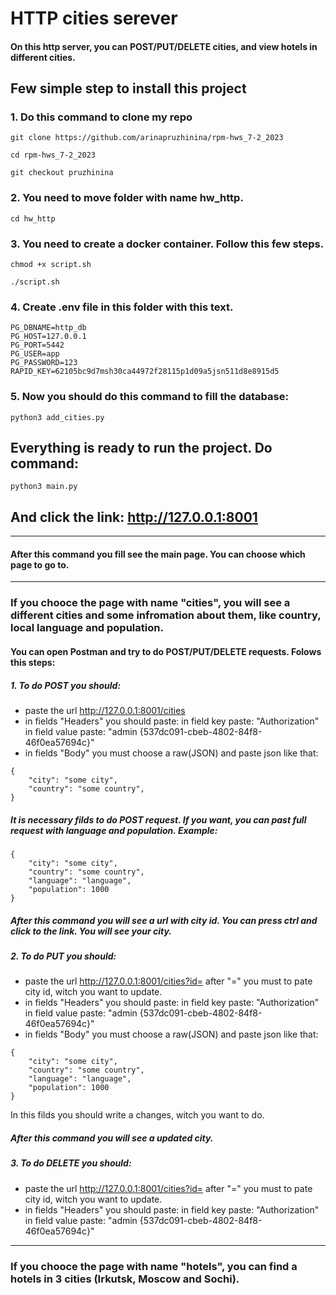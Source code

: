 # HTTP cities serever
#### On this http server, you can POST/PUT/DELETE cities, and view hotels in different cities.

## Few simple step to install this project

### 1. Do this command to clone my repo

```
git clone https://github.com/arinapruzhinina/rpm-hws_7-2_2023
```
```
cd rpm-hws_7-2_2023
```
```
git checkout pruzhinina
```
### 2. You need to move folder with name hw_http.

```
cd hw_http
```

### 3. You need to create a docker container. Follow this few steps.

```
chmod +x script.sh
```
```
./script.sh
```
### 4. Create .env file in this folder with this text.
```
PG_DBNAME=http_db
PG_HOST=127.0.0.1
PG_PORT=5442
PG_USER=app
PG_PASSWORD=123
RAPID_KEY=62105bc9d7msh30ca44972f28115p1d09a5jsn511d8e8915d5
```
### 5. __Now you should do this command to fill the database:__

```
python3 add_cities.py
```

## Everything is ready to run the project. Do command:
```
python3 main.py
```
## And click the link: http://127.0.0.1:8001

---
#### After this command you fill see the main page. You can choose which page to go to. 
---
### If you chooce the page with name "cities", you will see a different cities and some infromation about them, like country, local language and population. 

#### You can open Postman and try to do POST/PUT/DELETE requests. Folows this steps:

##### 1. To do POST you should:
* paste the url http://127.0.0.1:8001/cities
* in fields "Headers" you should paste:
in field key paste: "Authorization"
in field value paste: "admin {537dc091-cbeb-4802-84f8-46f0ea57694c}"
* in fields "Body" you must choose a raw(JSON) and paste json like that:
```
{
    "city": "some city", 
    "country": "some country",   
}
```
##### It is necessary filds to do POST request. If you want, you can  past full request with language and population. Example:
```
{
    "city": "some city", 
    "country": "some country", 
    "language": "language",
    "population": 1000   
}

```
##### After this command you will see a url with city id. You can press ctrl and click to the link. You will see your city.
 
 ##### 2. To do PUT you should:
* paste the url http://127.0.0.1:8001/cities?id=
after "=" you must to pate city id, witch you want to update.
* in fields "Headers" you should paste:
in field key paste: "Authorization"
in field value paste: "admin {537dc091-cbeb-4802-84f8-46f0ea57694c}"
* in fields "Body" you must choose a raw(JSON) and paste json like that:
```
{
    "city": "some city", 
    "country": "some country", 
    "language": "language",
    "population": 1000   
}
```
In this filds you should write a changes, witch you want to do.
##### After this command you will see a updated city.

##### 3. To do DELETE you should:
* paste the url http://127.0.0.1:8001/cities?id=
after "=" you must to pate city id, witch you want to update.
* in fields "Headers" you should paste:
in field key paste: "Authorization"
in field value paste: "admin {537dc091-cbeb-4802-84f8-46f0ea57694c}"
---
### If you chooce the page with name "hotels", you can find a hotels in 3 cities (Irkutsk, Moscow and Sochi).
